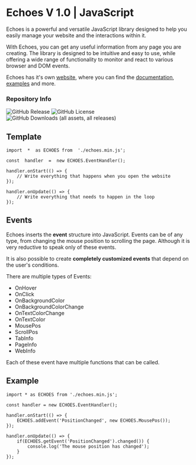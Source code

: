 # Echoes V 1.0 | JavaScript
Echoes is a powerful and versatile JavaScript library designed to help you easily manage your website and the interactions within it.

With Echoes, you can get any useful information from any page you are creating.
The library is designed to be intuitive and easy to use, while offering a wide range of functionality to monitor and react to various browser and DOM events.

Echoes has it's own [website](https://echoes.leonardoulino.com), where you can find the [documentation](https://echoes.leonardoulino.com/docs), [examples](https://echoes.leonardoulino.com/examples) and more.

### Repository Info

![GitHub Release](https://img.shields.io/github/v/release/Noel-Em/EchoesJS) ![GitHub License](https://img.shields.io/github/license/Noel-Em/EchoesJS)
![GitHub Downloads (all assets, all releases)](https://img.shields.io/github/downloads/Noel-Em/EchoesJS/total)
## Template

    import  *  as ECHOES from  './echoes.min.js';
    
    const  handler  =  new ECHOES.EventHandler();
    
    handler.onStart(() => {
	    // Write everything that happens when you open the website
    });
    
    handler.onUpdate(() => {
	    // Write everything that needs to happen in the loop
    });


## Events

Echoes inserts the **event** structure into JavaScript.
Events can be of any type, from changing the mouse position to scrolling the page. 
Although it is very reductive to speak only of these events.

It is also possible to create **completely customized events** that depend on the user's conditions.

There are multiple types of Events:
 - OnHover
 - OnClick
 - OnBackgroundColor
 - OnBackgroundColorChange
 - OnTextColorChange
 - OnTextColor
 - MousePos
 - ScrollPos
 - TabInfo
 - PageInfo
 - WebInfo
 

Each of these event have multiple functions that can be called.

## Example

    import * as ECHOES from './echoes.min.js';

    const handler = new ECHOES.EventHandler();

    handler.onStart(() => {
	    ECHOES.addEvent('PositionChanged', new ECHOES.MousePos());
    });
    
    handler.onUpdate(() => {
	    if(ECHOES.getEvent('PositionChanged').changed()) {
		    console.log('The mouse position has changed');
	    }
    });
